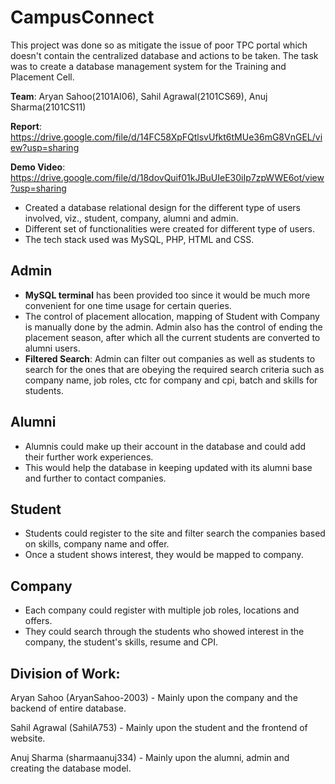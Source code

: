 # CampusConnect
This project was done so as mitigate the issue of poor TPC portal which doesn't contain the centralized database and actions to be taken.
The task was to create a database management system for the Training and Placement Cell.

**Team**: Aryan Sahoo(2101AI06), Sahil Agrawal(2101CS69), Anuj Sharma(2101CS11)

**Report**: https://drive.google.com/file/d/14FC58XpFQtlsvUfkt6tMUe36mG8VnGEL/view?usp=sharing 

**Demo Video**: https://drive.google.com/file/d/18dovQuif01kJBuUIeE30iIp7zpWWE6ot/view?usp=sharing 

* Created a database relational design for the different type of users involved, viz., student, company, alumni and admin.
* Different set of functionalities were created for different type of users.
* The tech stack used was MySQL, PHP, HTML and CSS.

## Admin
* **MySQL terminal** has been provided too since it would be much more convenient for one time usage for certain queries.
* The control of placement allocation, mapping of Student with Company is manually done by the admin. Admin also has the control of ending the placement season, after which all the current students are converted to alumni users.
* **Filtered Search**: Admin can filter out companies as well as students to search for the ones that are obeying the required search criteria such as company name, job roles, ctc for company and cpi, batch and skills for students.

## Alumni
* Alumnis could make up their account in the database and could add their further work experiences.
* This would help the database in keeping updated with its alumni base and further to contact companies.

## Student
* Students could register to the site and filter search the companies based on skills, company name and offer.
* Once a student shows interest, they would be mapped to company.

## Company
* Each company could register with multiple job roles, locations and offers.
* They could search through the students who showed interest in the company, the student's skills, resume and CPI.

## Division of Work:
Aryan Sahoo (AryanSahoo-2003) - Mainly upon the company and the backend of entire database.

Sahil Agrawal (SahilA753) - Mainly upon the student and the frontend of website.

Anuj Sharma (sharmaanuj334) - Mainly upon the alumni, admin and creating the database model.
